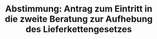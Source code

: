 ---
abstimmung:
  abstimmung: 3
  bundestagssitzung: 175
  datum: 13. Juni 2024
  legislaturperiode: 20
categories:
- Todo
data:
- title: Abstimmungsergebnis 20240613_3.pdf
  url: /res/2025-btw/abstimmungsergebnisse/20240613_3.pdf
- title: Abstimmungsergebnis 20240613_3_xls.xlsx
  url: /res/2025-btw/abstimmungsergebnisse/20240613_3_xls.xlsx
- title: Abstimmungsergebnis 20240613_3_xls.csv
  url: /res/2025-btw/abstimmungsergebnisse_csv/20240613_3_xls.csv
documents:
- local: /res/2025-btw/drucksachen/2011752.pdf
  summary: '### Gesetzesentwurf der CDU/CSU-Fraktion: Aufhebung des Lieferkettensorgfaltspflichtengesetzes


    Dieser Gesetzesentwurf der CDU/CSU-Fraktion strebt die Aufhebung des Lieferkettensorgfaltspflichtengesetzes
    (LkSG) an.  Die Begründung liegt in der Überlappung mit der europäischen Lieferkettenrichtlinie
    (CSDDD) und den damit verbundenen Mehrbelastungen für deutsche Unternehmen.


    **Kernpunkte und Ziele:**


    * Aufhebung des LkSG

    * Vermeidung von Wettbewerbsnachteilen deutscher Unternehmen

    * Vorbereitung auf die europäische Lieferkettenrichtlinie

    * Entlastung der Unternehmen von bürokratischen Auflagen


    '
  title: Drucksache 20/11752
  url: https://dserver.bundestag.de/btd/20/117/2011752.pdf
ergebnis:
  AfD:
    enthaltung: 0
    gesamt: 77
    ja: 64
    nein: 0
    nichtabgegeben: 13
    ungueltig: 0
  BSW:
    enthaltung: 0
    gesamt: 10
    ja: 0
    nein: 8
    nichtabgegeben: 2
    ungueltig: 0
  Bündnis 90/Die Grünen:
    enthaltung: 0
    gesamt: 115
    ja: 0
    nein: 100
    nichtabgegeben: 15
    ungueltig: 0
  CDU/CSU:
    enthaltung: 0
    gesamt: 195
    ja: 181
    nein: 0
    nichtabgegeben: 14
    ungueltig: 0
  Die Linke:
    enthaltung: 0
    gesamt: 28
    ja: 0
    nein: 23
    nichtabgegeben: 5
    ungueltig: 0
  FDP:
    enthaltung: 0
    gesamt: 91
    ja: 0
    nein: 84
    nichtabgegeben: 7
    ungueltig: 0
  Fraktionslos:
    enthaltung: 1
    gesamt: 7
    ja: 5
    nein: 0
    nichtabgegeben: 1
    ungueltig: 0
  SPD:
    enthaltung: 0
    gesamt: 206
    ja: 0
    nein: 186
    nichtabgegeben: 20
    ungueltig: 0
layout: abstimmung
links:
- title: Link zu bundestag.de
  url: https://www.bundestag.de/parlament/plenum/abstimmung/abstimmung?id=921
preview: 'Deutscher Bundestag


  175. Sitzung des Deutschen Bundestages

  am Donnerstag, 13. Juni 2024


  Endgültiges Ergebnis der Namentlichen Abstimmung Nr. 3


  Geschäftsordnungsantrag der Fraktion der CDU/CSU gemäß § 80 Abs. 2 Satz 1 und 2
  i.V.m.

  § 20 Abs. 2 Satz 3 der Geschäftsordnung über den sofortigen Eintritt in die zweite
  Beratung

  Entwurf eines Lieferkettensorgfaltspflichtenaufhebungsgesetzes

  Drs. 20/11752'
tags:
- Todo
title: 'Abstimmung: Antrag zum Eintritt in die zweite Beratung zur Aufhebung des Lieferkettengesetzes'
---